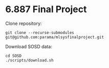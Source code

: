 # 6.887 Final Project

Clone repository:
```
git clone --recurse-submodules git@github.com:parama/mlsysfinalproject.git
```

Download SOSD data:
```
cd SOSD
./scripts/download.sh
```
